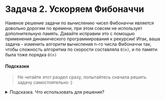 # Задача 2. Ускоряем Фибоначчи

Наивное решение задачи по вычислению чисел Фибоначчи является довольно дорогим по времени, при этом совсем не использует дополнительную память. Давайте исправим это с помощью применения динамического программирования к рекурсии!
Итак, ваша задача - изменить алгоритм вычисления n-го числа Фибоначчи так, чтобы сложность алгоритма по скорости составляла `O(n)`, и по памяти была тоже порядка `O(n)`


#### Подсказки

> Не читайте этот раздел сразу, попытайтесь сначала решить задачу самостоятельно :)

<details>

<summary>Подсказка. Что использовать для решения?</summary>

Для уменьшения времени работы алгоритма вычисления n-го числа Фибоначчи вам нужно избавиться от того, что занимает так много времени - вычисления одних и тех же предыдущиих элементов последовательности.
Для этого вам нужно запоминать (например, в массив) уже вычисленные элементы последовательности

</details>

